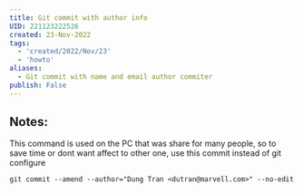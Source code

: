 ```yaml
---
title: Git commit with author info
UID: 221123222526
created: 23-Nov-2022
tags:
  - 'created/2022/Nov/23'
  - 'howto'
aliases:
  - Git commit with name and email author commiter
publish: False
---
```

## Notes:

This command is used on the PC that was share for many people, so to save time or dont want affect to other one, use this commit instead of git configure 
```
git commit --amend --author="Dung Tran <dutran@marvell.com>" --no-edit
```